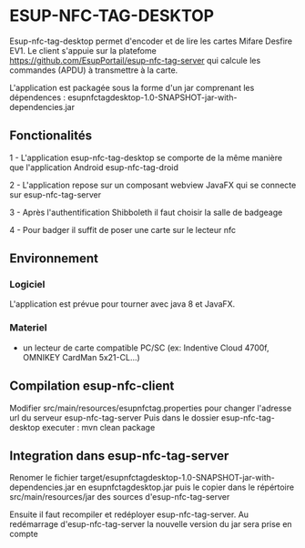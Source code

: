 ESUP-NFC-TAG-DESKTOP
====================

Esup-nfc-tag-desktop permet d'encoder et de lire les cartes Mifare Desfire EV1. 
Le client s'appuie sur la platefome https://github.com/EsupPortail/esup-nfc-tag-server qui calcule les commandes (APDU) à transmettre à la carte.

L'application est packagée sous la forme d'un jar comprenant les dépendences : esupnfctagdesktop-1.0-SNAPSHOT-jar-with-dependencies.jar


## Fonctionalités

1 - L'application esup-nfc-tag-desktop se comporte de la même manière que l'application Android esup-nfc-tag-droid

2 - L'application repose sur un composant webview JavaFX qui se connecte sur esup-nfc-tag-server

3 - Après l'authentification Shibboleth il faut choisir la salle de badgeage

4 - Pour badger il suffit de poser une carte sur le lecteur nfc


## Environnement

### Logiciel

L'application est prévue pour tourner avec java 8 et JavaFX.

### Materiel

- un lecteur de carte compatible PC/SC (ex: Indentive Cloud 4700f, OMNIKEY CardMan 5x21-CL...)

## Compilation esup-nfc-client

Modifier src/main/resources/esupnfctag.properties pour changer l'adresse url du serveur esup-nfc-tag-server
Puis dans le dossier esup-nfc-tag-desktop executer : mvn clean package

## Integration dans esup-nfc-tag-server

Renomer le fichier  target/esupnfctagdesktop-1.0-SNAPSHOT-jar-with-dependencies.jar en esupnfctagdesktop.jar puis le copier dans le répértoire src/main/resources/jar des sources d'esup-nfc-tag-server

Ensuite il faut recompiler et redéployer esup-nfc-tag-server. Au redémarrage d'esup-nfc-tag-server la nouvelle version du jar sera prise en compte
